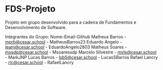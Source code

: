 # FDS-Projeto
 Projeto em grupo desenvolvido para a cadeira de Fundamentos e Desenvolvimento de Software.

 Integrantes do Grupo:
    Nome-Email-Github
    Matheus Barros - mprb@cesar.school - MatheusBarros23
    Eduardo Angelo - leam@cesar.school - EduardoAngelo2803
    Matheus Soares - mssdp@cesar.school - Msoaressdp
    Marcelo Silvestre - mvls@cesar.school - MarkJNP
    Lucas Barros - lsb5@cesar.school - LucasSBarros
    Rafael Lancry - rlc@cesar.school - RafaelLancry